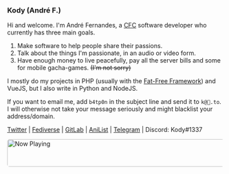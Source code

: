 ### Kody (André F.)

Hi and welcome. I'm André Fernandes, a [CFC](https://fr.wikipedia.org/wiki/Certificat_f%C3%A9d%C3%A9ral_de_capacit%C3%A9) software developer who currently has three main goals.

1. Make software to help people share their passions.
2. Talk about the things I'm passionate, in an audio or video form.
3. Have enough money to live peacefully, pay all the server bills and some for mobile gacha-games. ~~(I'm not sorry)~~

I mostly do my projects in PHP (usually with the [Fat-Free Framework](https://fatfreeframework.com/)) and VueJS, but I also write in Python and NodeJS.

If you want to email me, add `b4tp0n` in the subject line and send it to `k@📨.to`.  
I will otherwise not take your message seriously and might blacklist your address/domain.

[Twitter](https://twitter.com/0kody) | [Fediverse](https://im-in.space/@kdy) | [GitLab](https://gitlab.com/mkody) | [AniList](https://anilist.co/user/kdy) | [Telegram](https://t.me/MKody) | Discord: Kody#1337

<a target="_blank" href="https://np-kdy.vercel.app/now-playing?open">
  <img src="https://np-kdy.vercel.app/now-playing" width="540" height="64" alt="Now Playing" style="border-radius:5px">
</a>
